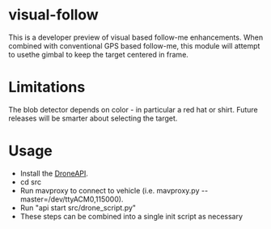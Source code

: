 # visual-follow

This is a developer preview of visual based follow-me enhancements.   When combined with conventional GPS based follow-me, this module will attempt to usethe gimbal to keep the target centered in frame.

# Limitations

The blob detector depends on color - in particular a red hat or shirt.  Future releases will be smarter about selecting the target.

# Usage

* Install the [DroneAPI](http://dev.ardupilot.com/wiki/droneapi-tutorial/).
* cd src
* Run mavproxy to connect to vehicle (i.e. mavproxy.py --master=/dev/ttyACM0,115000).
* Run "api start src/drone_script.py"
* These steps can be combined into a single init script as necessary
